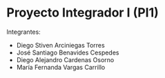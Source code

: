 # Proyecto Integrador I (PI1)
Integrantes:

- Diego Stiven Arciniegas Torres
- José Santiago Benavides Cespedes
- Diego Alejandro Cardenas Osorno
- María Fernanda Vargas Carrillo
